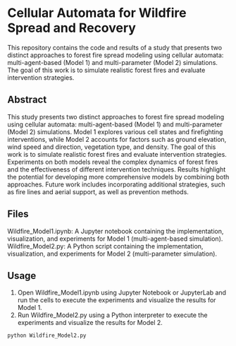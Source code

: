# Cellular Automata for Wildfire Spread and Recovery

This repository contains the code and results of a study that presents two distinct approaches to forest fire spread modeling using cellular automata: multi-agent-based (Model 1) and multi-parameter (Model 2) simulations. The goal of this work is to simulate realistic forest fires and evaluate intervention strategies.

## Abstract
This study presents two distinct approaches to forest fire spread modeling using cellular automata: multi-agent-based (Model 1) and multi-parameter (Model 2) simulations. Model 1 explores various cell states and firefighting interventions, while Model 2 accounts for factors such as ground elevation, wind speed and direction, vegetation type, and density. The goal of this work is to simulate realistic forest fires and evaluate intervention strategies. Experiments on both models reveal the complex dynamics of forest fires and the effectiveness of different intervention techniques. Results highlight the potential for developing more comprehensive models by combining both approaches. Future work includes incorporating additional strategies, such as fire lines and aerial support, as well as prevention methods.

## Files
Wildfire_Model1.ipynb: A Jupyter notebook containing the implementation, visualization, and experiments for Model 1 (multi-agent-based simulation).
Wildfire_Model2.py: A Python script containing the implementation, visualization, and experiments for Model 2 (multi-parameter simulation).

## Usage
1. Open Wildfire_Model1.ipynb using Jupyter Notebook or JupyterLab and run the cells to execute the experiments and visualize the results for Model 1. 
2. Run Wildfire_Model2.py using a Python interpreter to execute the experiments and visualize the results for Model 2.

```python Wildfire_Model2.py```
